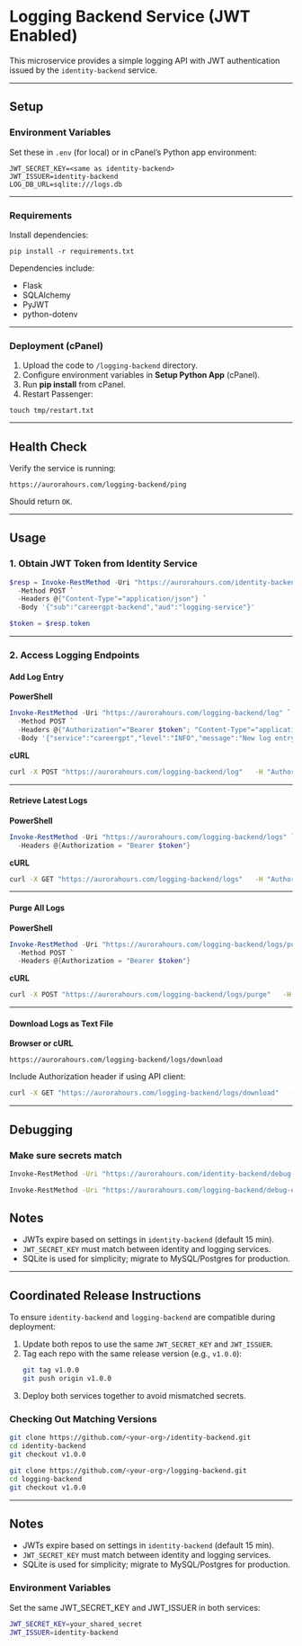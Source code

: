 
# Logging Backend Service (JWT Enabled)

This microservice provides a simple logging API with JWT authentication issued by the `identity-backend` service.

---

## Setup

### Environment Variables
Set these in `.env` (for local) or in cPanel’s Python app environment:

```
JWT_SECRET_KEY=<same as identity-backend>
JWT_ISSUER=identity-backend
LOG_DB_URL=sqlite:///logs.db
```

---

### Requirements

Install dependencies:
```
pip install -r requirements.txt
```

Dependencies include:
- Flask
- SQLAlchemy
- PyJWT
- python-dotenv

---

### Deployment (cPanel)

1. Upload the code to `/logging-backend` directory.
2. Configure environment variables in **Setup Python App** (cPanel).
3. Run **pip install** from cPanel.
4. Restart Passenger:

```
touch tmp/restart.txt
```

---

## Health Check

Verify the service is running:

```
https://aurorahours.com/logging-backend/ping
```

Should return `OK`.

---

## Usage

### 1. Obtain JWT Token from Identity Service

```powershell
$resp = Invoke-RestMethod -Uri "https://aurorahours.com/identity-backend/token" `
  -Method POST `
  -Headers @{"Content-Type"="application/json"} `
  -Body '{"sub":"careergpt-backend","aud":"logging-service"}'

$token = $resp.token
```

---

### 2. Access Logging Endpoints

#### **Add Log Entry**

**PowerShell**
```powershell
Invoke-RestMethod -Uri "https://aurorahours.com/logging-backend/log" `
  -Method POST `
  -Headers @{"Authorization"="Bearer $token"; "Content-Type"="application/json"} `
  -Body '{"service":"careergpt","level":"INFO","message":"New log entry from PS","context":{"user":"test123"}}'
```

**cURL**
```bash
curl -X POST "https://aurorahours.com/logging-backend/log"   -H "Authorization: Bearer $token"   -H "Content-Type: application/json"   -d '{"service":"careergpt","level":"INFO","message":"New log entry from curl","context":{"user":"test123"}}'
```

---

#### **Retrieve Latest Logs**

**PowerShell**
```powershell
Invoke-RestMethod -Uri "https://aurorahours.com/logging-backend/logs" `
  -Headers @{Authorization = "Bearer $token"}
```

**cURL**
```bash
curl -X GET "https://aurorahours.com/logging-backend/logs"   -H "Authorization: Bearer $token"
```

---

#### **Purge All Logs**

**PowerShell**
```powershell
Invoke-RestMethod -Uri "https://aurorahours.com/logging-backend/logs/purge" `
  -Method POST `
  -Headers @{Authorization = "Bearer $token"}
```

**cURL**
```bash
curl -X POST "https://aurorahours.com/logging-backend/logs/purge"   -H "Authorization: Bearer $token"
```

---

#### **Download Logs as Text File**

**Browser or cURL**
```
https://aurorahours.com/logging-backend/logs/download
```

Include Authorization header if using API client:

```bash
curl -X GET "https://aurorahours.com/logging-backend/logs/download"   -H "Authorization: Bearer $token" -o logs.txt
```

---

## Debugging 

### Make sure secrets match

```bash
Invoke-RestMethod -Uri "https://aurorahours.com/identity-backend/debug-env"
```

```bash
Invoke-RestMethod -Uri "https://aurorahours.com/logging-backend/debug-env"
```
## Notes

- JWTs expire based on settings in `identity-backend` (default 15 min).
- `JWT_SECRET_KEY` must match between identity and logging services.
- SQLite is used for simplicity; migrate to MySQL/Postgres for production.

---

## Coordinated Release Instructions

To ensure `identity-backend` and `logging-backend` are compatible during deployment:

1. Update both repos to use the same `JWT_SECRET_KEY` and `JWT_ISSUER`.
2. Tag each repo with the same release version (e.g., `v1.0.0`):
   ```bash
   git tag v1.0.0
   git push origin v1.0.0
   ```
3. Deploy both services together to avoid mismatched secrets.

### Checking Out Matching Versions
```bash
git clone https://github.com/<your-org>/identity-backend.git
cd identity-backend
git checkout v1.0.0
```

```bash
git clone https://github.com/<your-org>/logging-backend.git
cd logging-backend
git checkout v1.0.0
```

---

## Notes

- JWTs expire based on settings in `identity-backend` (default 15 min).
- `JWT_SECRET_KEY` must match between identity and logging services.
- SQLite is used for simplicity; migrate to MySQL/Postgres for production.

### Environment Variables
Set the same JWT_SECRET_KEY and JWT_ISSUER in both services:
```bash
JWT_SECRET_KEY=your_shared_secret
JWT_ISSUER=identity-backend
```